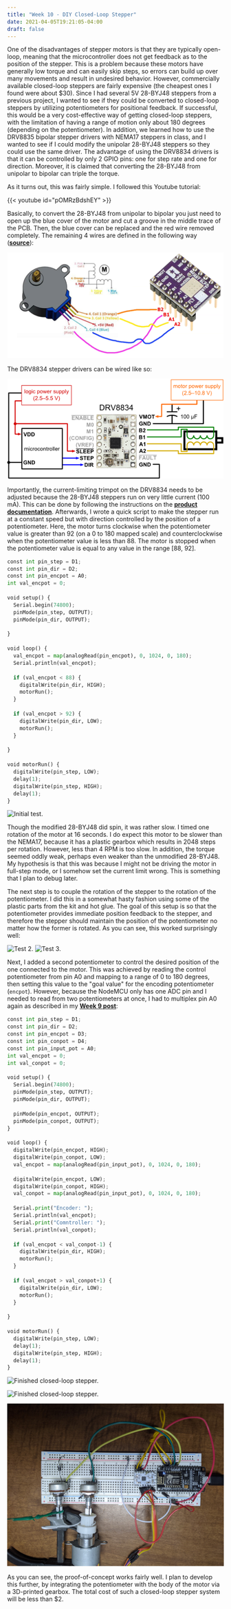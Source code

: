 ```yaml
---
title: "Week 10 - DIY Closed-Loop Stepper"
date: 2021-04-05T19:21:05-04:00
draft: false
---
```


One of the disadvantages of stepper motors is that they are typically open-loop, meaning that the microcontroller does not get feedback as to the position of the stepper. This is a problem because these motors have generally low torque and can easily skip steps, so errors can build up over many movements and result in undesired behavior. However, commercially available closed-loop steppers are fairly expensive (the cheapest ones I found were about $30). Since I had several 5V 28-BYJ48 steppers from a previous project, I wanted to see if they could be converted to closed-loop steppers by utilizing potentiometers for positional feedback. If successful, this would be a very cost-effective way of getting closed-loop steppers, with the limitation of having a range of motion only about 180 degrees (depending on the potentiometer). In addition, we learned how to use the DRV8835 bipolar stepper drivers with NEMA17 steppers in class, and I wanted to see if I could modify the unipolar 28-BYJ48 steppers so they could use the same driver. The advantage of using the DRV8834 drivers is that it can be controlled by only 2 GPIO pins: one for step rate and one for direction. Moreover, it is claimed that converting the 28-BYJ48 from unipolar to bipolar can triple the torque.

As it turns out, this was fairly simple. I followed this Youtube tutorial:

{{< youtube id="pOMRzBdshEY" >}}
&NewLine;

Basically, to convert the 28-BYJ48 from unipolar to bipolar you just need to open up the blue cover of the motor and cut a groove in the middle trace of the PCB. Then, the blue cover can be replaced and the red wire removed completely. The remaining 4 wires are defined in the following way (**[source](https://www.youtube.com/watch?v=qI2NulbQGOQ)**):

![28-BYJ48 bipolar mode wiring.](images/week10-stepper/bipolar-wiring.png)

The DRV8834 stepper drivers can be wired like so:

![DRV8834 wiring.](images/week10-stepper/DRV8834-wiring.png)

Importantly, the current-limiting trimpot on the DRV8834 needs to be adjusted because the 28-BYJ48 steppers run on very little current (100 mA). This can be done by following the instructions on the **[product documentation](https://www.pololu.com/product/2134)**. Afterwards, I wrote a quick script to make the stepper run at a constant speed but with direction controlled by the position of a potentiometer. Here, the motor turns clockwise when the potentiometer value is greater than 92 (on a 0 to 180 mapped scale) and counterclockwise when the potentiometer value is less than 88. The motor is stopped when the potentiometer value is equal to any value in the range [88, 92].

```python
const int pin_step = D1;
const int pin_dir = D2;
const int pin_encpot = A0;
int val_encpot = 0;

void setup() {
  Serial.begin(74800);
  pinMode(pin_step, OUTPUT);
  pinMode(pin_dir, OUTPUT);

}

void loop() {
  val_encpot = map(analogRead(pin_encpot), 0, 1024, 0, 180);
  Serial.println(val_encpot);

  if (val_encpot < 88) {
    digitalWrite(pin_dir, HIGH);
    motorRun();
  }

  if (val_encpot > 92) {
    digitalWrite(pin_dir, LOW);
    motorRun();
  }

}

void motorRun() {
  digitalWrite(pin_step, LOW);
  delay(1);
  digitalWrite(pin_step, HIGH);
  delay(1);
}

```
![Initial test.](images/week10-stepper/initial-test.gif)

Though the modified 28-BYJ48 did spin, it was rather slow. I timed one rotation of the motor at 16 seconds. I do expect this motor to be slower than the NEMA17, because it has a plastic gearbox which results in 2048 steps per rotation. However, less than 4 RPM is too slow. In addition, the torque seemed oddly weak, perhaps even weaker than the unmodified 28-BYJ48. My hypothesis is that this was because I might not be driving the motor in full-step mode, or I somehow set the current limit wrong. This is something that I plan to debug later.

The next step is to couple the rotation of the stepper to the rotation of the potentiometer. I did this in a somewhat hasty fashion using some of the plastic parts from the kit and hot glue. The goal of this setup is so that the potentiometer provides immediate position feedback to the stepper, and therefore the stepper should maintain the position of the potentiometer no matter how the former is rotated. As you can see, this worked surprisingly well:

![Test 2.](images/week10-stepper/maintain-position-2.gif)
![Test 3.](images/week10-stepper/maintain-position-1.gif)

Next, I added a second potentiometer to control the desired position of the one connected to the motor. This was achieved by reading the control potentiometer from pin A0 and mapping to a range of 0 to 180 degrees, then setting this value to the "goal value" for the encoding potentiometer (`encpot`). However, because the NodeMCU only has one ADC pin and I needed to read from two potentiometers at once, I had to multiplex pin A0 again as described in my **[Week 9 post](https://aspartate.github.io/personal_website/blog/week-9-cloud/)**:

```python
const int pin_step = D1;
const int pin_dir = D2;
const int pin_encpot = D3;
const int pin_conpot = D4;
const int pin_input_pot = A0;
int val_encpot = 0;
int val_conpot = 0;

void setup() {
  Serial.begin(74800);
  pinMode(pin_step, OUTPUT);
  pinMode(pin_dir, OUTPUT);
  
  pinMode(pin_encpot, OUTPUT);
  pinMode(pin_conpot, OUTPUT);
}

void loop() {
  digitalWrite(pin_encpot, HIGH);
  digitalWrite(pin_conpot, LOW);
  val_encpot = map(analogRead(pin_input_pot), 0, 1024, 0, 180);
  
  digitalWrite(pin_encpot, LOW);
  digitalWrite(pin_conpot, HIGH);
  val_conpot = map(analogRead(pin_input_pot), 0, 1024, 0, 180);

  Serial.print("Encoder: ");
  Serial.println(val_encpot);
  Serial.print("Comntroller: ");
  Serial.println(val_conpot);

  if (val_encpot < val_conpot-1) {
    digitalWrite(pin_dir, HIGH);
    motorRun();
  }

  if (val_encpot > val_conpot+1) {
    digitalWrite(pin_dir, LOW);
    motorRun();
  }

}

void motorRun() {
  digitalWrite(pin_step, LOW);
  delay(1);
  digitalWrite(pin_step, HIGH);
  delay(1);
}

```

![Finished closed-loop stepper.](images/week10-stepper/finished-1.gif)

![Finished closed-loop stepper.](images/week10-stepper/finished-2.gif)

![Finished closed-loop stepper wiring.](images/week10-stepper/wiring.jpg)

As you can see, the proof-of-concept works fairly well. I plan to develop this further, by integrating the potentiometer with the body of the motor via a 3D-printed gearbox. The total cost of such a closed-loop stepper system will be less than $2.
